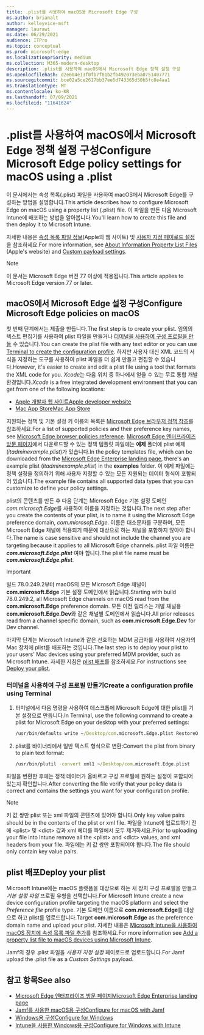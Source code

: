 ```yaml
---
title: .plist를 사용하여 macOS용 Microsoft Edge 구성
ms.author: brianalt
author: kelleyvice-msft
manager: laurawi
ms.date: 06/29/2021
audience: ITPro
ms.topic: conceptual
ms.prod: microsoft-edge
ms.localizationpriority: medium
ms.collection: M365-modern-desktop
description: .plist를 사용하여 macOS에서 Microsoft Edge 정책 설정 구성
ms.openlocfilehash: d2e604e13f0fb7f81b2fb492073eba0751407771
ms.sourcegitcommit: bce02a5ce2617bb37ee5d743365d50b5fc8e4aa1
ms.translationtype: MT
ms.contentlocale: ko-KR
ms.lasthandoff: 07/09/2021
ms.locfileid: "11641624"
---
```

# <a name="configure-microsoft-edge-policy-settings-for-macos-using-a-plist"></a><span data-ttu-id="e7843-103">.plist를 사용하여 macOS에서 Microsoft Edge 정책 설정 구성</span><span class="sxs-lookup"><span data-stu-id="e7843-103">Configure Microsoft Edge policy settings for macOS using a .plist</span></span>

<span data-ttu-id="e7843-104">이 문서에서는 속성 목록(.plist) 파일을 사용하여 macOS에서 Microsoft Edge를 구성하는 방법을 설명합니다.</span><span class="sxs-lookup"><span data-stu-id="e7843-104">This article describes how to configure Microsoft Edge on macOS using a property list (.plist) file.</span></span> <span data-ttu-id="e7843-105">이 파일을 만든 다음 Microsoft Intune에 배포하는 방법을 알아봅니다.</span><span class="sxs-lookup"><span data-stu-id="e7843-105">You'll learn how to create this file and then deploy it to Microsoft Intune.</span></span>

<span data-ttu-id="e7843-106">자세한 내용은 [속성 목록 파일 정보](https://developer.apple.com/library/archive/documentation/General/Reference/InfoPlistKeyReference/Articles/AboutInformationPropertyListFiles.html)(Apple의 웹 사이트) 및 [사용자 지정 페이로드 설정](https://support.apple.com/guide/mdm/custom-mdm9abbdbe7/1/web/1)을 참조하세요.</span><span class="sxs-lookup"><span data-stu-id="e7843-106">For more information, see [About Information Property List Files](https://developer.apple.com/library/archive/documentation/General/Reference/InfoPlistKeyReference/Articles/AboutInformationPropertyListFiles.html) (Apple's website) and [Custom payload settings](https://support.apple.com/guide/mdm/custom-mdm9abbdbe7/1/web/1).</span></span>

> [!NOTE]
> <span data-ttu-id="e7843-107">이 문서는 Microsoft Edge 버전 77 이상에 적용됩니다.</span><span class="sxs-lookup"><span data-stu-id="e7843-107">This article applies to Microsoft Edge version 77 or later.</span></span>

## <a name="configure-microsoft-edge-policies-on-macos"></a><span data-ttu-id="e7843-108">macOS에서 Microsoft Edge 설정 구성</span><span class="sxs-lookup"><span data-stu-id="e7843-108">Configure Microsoft Edge policies on macOS</span></span>

<span data-ttu-id="e7843-109">첫 번째 단계에서는 제출을 만듭니다.</span><span class="sxs-lookup"><span data-stu-id="e7843-109">The first step is to create your plist.</span></span> <span data-ttu-id="e7843-110">임의의 텍스트 편집기를 사용하여 plist 파일을 만들거나 [터미널을 사용하여 구성 프로필을 만들](#create-a-configuration-profile-using-terminal) 수 있습니다.</span><span class="sxs-lookup"><span data-stu-id="e7843-110">You can create the plist file with any text editor or you can use [Terminal to create the configuration profile](#create-a-configuration-profile-using-terminal).</span></span> <span data-ttu-id="e7843-111">하지만 사용자 대신 XML 코드의 서식을 지정하는 도구를 사용하여 plist 파일을 더 쉽게 만들고 편집할 수 있습니다.</span><span class="sxs-lookup"><span data-stu-id="e7843-111">However, it's easier to create and edit a plist file using a tool that formats the XML code for you.</span></span> <span data-ttu-id="e7843-112">*Xcode*는 다음 위치 중 하나에서 얻을 수 있는 무료 통합 개발 환경입니다.</span><span class="sxs-lookup"><span data-stu-id="e7843-112">*Xcode* is a free integrated development environment that you can get from one of the following locations:</span></span>

- [<span data-ttu-id="e7843-113">Apple 개발자 웹 사이트</span><span class="sxs-lookup"><span data-stu-id="e7843-113">Apple developer website</span></span>](https://developer.apple.com/xcode/)
- [<span data-ttu-id="e7843-114">Mac App Store</span><span class="sxs-lookup"><span data-stu-id="e7843-114">Mac App Store</span></span>](https://apps.apple.com/app/xcode/id497799835?mt=12)

<span data-ttu-id="e7843-115">지원되는 정책 및 기본 설정 키 이름의 목록은 [Microsoft Edge 브라우저 정책 참조](microsoft-edge-policies.md)를 참조하세요.</span><span class="sxs-lookup"><span data-stu-id="e7843-115">For a list of supported policies and their preference key names, see [Microsoft Edge browser policies reference](microsoft-edge-policies.md).</span></span> <span data-ttu-id="e7843-116">[Microsoft Edge 엔터프라이즈 방문 페이지](https://aka.ms/EdgeEnterprise)에서 다운로드할 수 있는 정책 템플릿 파일에는 **예제** 폴더에 plist 예제(*itadminexample.plist*)가 있습니다.</span><span class="sxs-lookup"><span data-stu-id="e7843-116">In the policy templates file, which can be downloaded from the [Microsoft Edge Enterprise landing page](https://aka.ms/EdgeEnterprise), there's an example plist (*itadminexample.plist*) in the **examples** folder.</span></span> <span data-ttu-id="e7843-117">이 예제 파일에는 정책 설정을 정의하기 위해 사용자 지정할 수 있는 모든 지원되는 데이터 형식이 포함되어 있습니다.</span><span class="sxs-lookup"><span data-stu-id="e7843-117">The example file contains all supported data types that you can customize to define your policy settings.</span></span> 

<span data-ttu-id="e7843-118">plist의 콘텐츠를 만든 후 다음 단계는 Microsoft Edge 기본 설정 도메인 *com.microsoft.Edge*를 사용하여 이름을 지정하는 것입니다.</span><span class="sxs-lookup"><span data-stu-id="e7843-118">The next step after you create the contents of your plist, is to name it using the Microsoft Edge preference domain, *com.microsoft.Edge*.</span></span> <span data-ttu-id="e7843-119">이름은 대소문자를 구분하며, 모든 Microsoft Edge 채널에 적용되기 때문에 대상으로 하는 채널을 포함하지 않아야 합니다.</span><span class="sxs-lookup"><span data-stu-id="e7843-119">The name is case sensitive and should not include the channel you are targeting because it applies to all Microsoft Edge channels.</span></span> <span data-ttu-id="e7843-120">plist 파일 이름은 **_com.microsoft.Edge.plist_** 여야 합니다.</span><span class="sxs-lookup"><span data-stu-id="e7843-120">The plist file name must be **_com.microsoft.Edge.plist_**.</span></span>

> [!IMPORTANT]
> <span data-ttu-id="e7843-121">빌드 78.0.249.2부터 macOS의 모든 Microsoft Edge 채널이 **com.microsoft.Edge** 기본 설정 도메인에서 읽습니다.</span><span class="sxs-lookup"><span data-stu-id="e7843-121">Starting with build 78.0.249.2, all Microsoft Edge channels on macOS read from the **com.microsoft.Edge** preference domain.</span></span> <span data-ttu-id="e7843-122">모든 이전 릴리스는 개발 채널용 **com.microsoft.Edge.Dev**와 같은 채널별 도메인에서 읽습니다.</span><span class="sxs-lookup"><span data-stu-id="e7843-122">All prior releases read from a channel specific domain, such as **com.microsoft.Edge.Dev** for Dev channel.</span></span>

<span data-ttu-id="e7843-123">마지막 단계는 Microsoft Intune과 같은 선호하는 MDM 공급자를 사용하여 사용자의 Mac 장치에 plist를 배포하는 것입니다.</span><span class="sxs-lookup"><span data-stu-id="e7843-123">The last step is to deploy your plist to your users' Mac devices using your preferred MDM provider, such as Microsoft Intune.</span></span> <span data-ttu-id="e7843-124">자세한 지침은 [plist 배포](#deploy-your-plist)를 참조하세요.</span><span class="sxs-lookup"><span data-stu-id="e7843-124">For instructions see [Deploy your plist](#deploy-your-plist).</span></span>

### <a name="create-a-configuration-profile-using-terminal"></a><span data-ttu-id="e7843-125">터미널을 사용하여 구성 프로필 만들기</span><span class="sxs-lookup"><span data-stu-id="e7843-125">Create a configuration profile using Terminal</span></span>

1. <span data-ttu-id="e7843-126">터미널에서 다음 명령을 사용하여 데스크톱에 Microsoft Edge에 대한 plist를 기본 설정으로 만듭니다.</span><span class="sxs-lookup"><span data-stu-id="e7843-126">In Terminal, use the following command to create a plist for Microsoft Edge on your desktop with your preferred settings:</span></span>

   ```cmd
   /usr/bin/defaults write ~/Desktop/com.microsoft.Edge.plist RestoreOnStartup -int 1
   ```

2. <span data-ttu-id="e7843-127">plist를 바이너리에서 일반 텍스트 형식으로 변환:</span><span class="sxs-lookup"><span data-stu-id="e7843-127">Convert the plist from binary to plain text format:</span></span>

   ```cmd
   /usr/bin/plutil -convert xml1 ~/Desktop/com.microsoft.Edge.plist
   ```

<span data-ttu-id="e7843-128">파일을 변환한 후에는 정책 데이터가 올바르고 구성 프로필에 원하는 설정이 포함되어 있는지 확인합니다.</span><span class="sxs-lookup"><span data-stu-id="e7843-128">After converting the file verify that your policy data is correct and contains the settings you want for your configuration profile.</span></span>

> [!NOTE]
> <span data-ttu-id="e7843-129">키 값 쌍만 plist 또는 xml 파일의 콘텐츠에 있어야 합니다.</span><span class="sxs-lookup"><span data-stu-id="e7843-129">Only key value pairs should be in the contents of the plist or xml file.</span></span> <span data-ttu-id="e7843-130">파일을 Intune에 업로드하기 전에 \<plist> 및 \<dict> 값과 xml 헤더를 파일에서 모두 제거하세요.</span><span class="sxs-lookup"><span data-stu-id="e7843-130">Prior to uploading your file into Intune remove all the \<plist> and \<dict> values, and xml headers from your file.</span></span> <span data-ttu-id="e7843-131">파일에는 키 값 쌍만 포함되어야 합니다.</span><span class="sxs-lookup"><span data-stu-id="e7843-131">The file should only contain key value pairs.</span></span>

## <a name="deploy-your-plist"></a><span data-ttu-id="e7843-132">plist 배포</span><span class="sxs-lookup"><span data-stu-id="e7843-132">Deploy your plist</span></span>

<span data-ttu-id="e7843-133">Microsoft Intune에는 macOS 플랫폼을 대상으로 하는 새 장치 구성 프로필을 만들고 *기본 설정 파일* 프로필 유형을 선택합니다.</span><span class="sxs-lookup"><span data-stu-id="e7843-133">For Microsoft Intune create a new device configuration profile targeting the macOS platform and select the *Preference file* profile type.</span></span> <span data-ttu-id="e7843-134">기본 도메인 이름으로 **com.microsoft.Edge**를 대상으로 하고 plist를 업로드합니다.</span><span class="sxs-lookup"><span data-stu-id="e7843-134">Target **com.microsoft.Edge** as the preference domain name and upload your plist.</span></span> <span data-ttu-id="e7843-135">자세한 내용은 [Microsoft Intune을 사용하여 macOS 장치에 속성 목록 파일 추가](/intune/configuration/preference-file-settings-macos)를 참조하세요.</span><span class="sxs-lookup"><span data-stu-id="e7843-135">For more information see [Add a property list file to macOS devices using Microsoft Intune](/intune/configuration/preference-file-settings-macos).</span></span>

<span data-ttu-id="e7843-136">Jamf의 경우 .plist 파일을 *사용자 지정 설정* 페이로드로 업로드합니다.</span><span class="sxs-lookup"><span data-stu-id="e7843-136">For Jamf upload the .plist file as a *Custom Settings* payload.</span></span>

## <a name="see-also"></a><span data-ttu-id="e7843-137">참고 항목</span><span class="sxs-lookup"><span data-stu-id="e7843-137">See also</span></span>

- [<span data-ttu-id="e7843-138">Microsoft Edge 엔터프라이즈 방문 페이지</span><span class="sxs-lookup"><span data-stu-id="e7843-138">Microsoft Edge Enterprise landing page</span></span>](https://aka.ms/EdgeEnterprise)
- [<span data-ttu-id="e7843-139">Jamf를 사용한 macOS용 구성</span><span class="sxs-lookup"><span data-stu-id="e7843-139">Configure for macOS with Jamf</span></span>](configure-microsoft-edge-on-mac-jamf.md)
- [<span data-ttu-id="e7843-140">Windows용 구성</span><span class="sxs-lookup"><span data-stu-id="e7843-140">Configure for Windows</span></span>](configure-microsoft-edge.md)
- [<span data-ttu-id="e7843-141">Intune을 사용한 Windows용 구성</span><span class="sxs-lookup"><span data-stu-id="e7843-141">Configure for Windows with Intune</span></span>](configure-edge-with-intune.md)